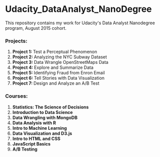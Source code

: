 # Udacity_DataAnalyst_NanoDegree

This repository contains my work for Udacity's Data Analyst Nanodegree program, August 2015 cohort.

### Projects:

1. <b> Project 1: </b> Test a Perceptual Phenomenon
2. <b> Project 2: </b> Analyzing the NYC Subway Dataset
3. <b> Project 3: </b> Data Wrangle OpenStreetMaps Data
4. <b> Project 4: </b> Explore and Summarize Data
5. <b> Project 5: </b> Identifying Fraud from Enron Email
6. <b> Project 6: </b> Tell Stories with Data Visualization
7. <b> Project 7: </b> Design and Analyze an A/B Test

### Courses:
1. <b> Statistics: The Science of Decisions </b>
2. <b>Introduction to Data Science </b>
3. <b> Data Wrangling with MongoDB </b>
4. <b> Data Analysis with R </b>
5. <b> Intro to Machine Learning </b>
6. <b> Data Visualization and D3.js </b>
7. <b> Intro to HTML and CSS </b>
8. <b> JavaScript Basics </b>
9. <b> A/B Testing </b>
